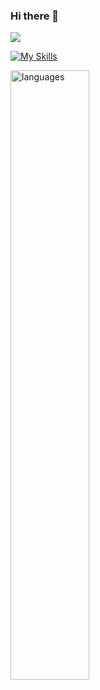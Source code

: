 ### Hi there 👋

<!--
**Msolmaz4/Msolmaz4** is a ✨ _special_ ✨ repository because its `README.md` (this file) appears on your GitHub profile.

Here are some ideas to get you started:

- 🔭 I’m currently working on ...
- 🌱 I’m currently learning ...
- 👯 I’m looking to collaborate on ...
- 🤔 I’m looking for help with ...
- 💬 Ask me about ...
- 📫 How to reach me: ...
- 😄 Pronouns: ...
- ⚡ Fun fact: ...
-->
![](https://komarev.com/ghpvc/?username=Msolmaz4)



[![My Skills](https://skillicons.dev/icons?i=js,html,css,nodejs,react,docker,git,github,postgres,postman,redux,tailwind,ts,vite)](https://skillicons.dev)

<img
src="https://github-readme-stats.vercel.app/api/top-langs/?username=Msolmaz4&theme=chartr
euse-dark&layout=compact" alt="languages" width="50%"/>


